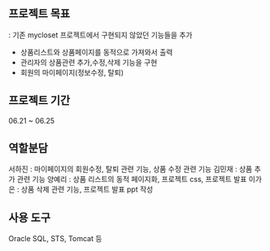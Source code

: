 프로젝트 목표
-----------------------------------
: 기존 mycloset 프로젝트에서 구현되지 않았던 기능들을 추가
- 상품리스트와 상품페이지를 동적으로 가져와서 출력
- 관리자의 상품관련 추가,수정,삭제 기능을 구현
- 회원의 마이페이지(정보수정, 탈퇴)

프로젝트 기간
--------------------------------------
06.21 ~ 06.25

역할분담
------------------------------------
서하진 : 마이페이지의 회원수정, 탈퇴 관련 기능, 상품 수정 관련 기능
김민재 : 상품 추가 관련 기능
양예리 : 상품 리스트의 동적 페이지화, 프로젝트 css, 프로젝트 발표
이가은 : 상품 삭제 관련 기능, 프로젝트 발표 ppt 작성

사용 도구
----------------------------------
Oracle SQL, STS, Tomcat 등
